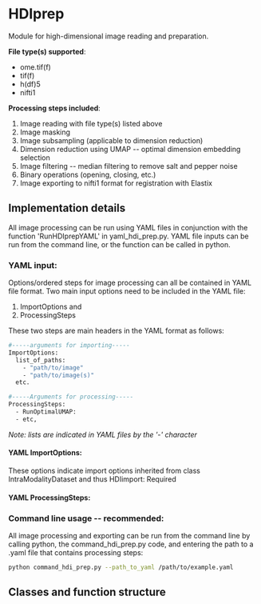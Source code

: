 # HDIprep
Module for high-dimensional image reading and preparation.

**File type(s) supported**:
- ome.tif(f)
- tif(f)
- h(df)5
- nifti1

**Processing steps included**:
1) Image reading with file type(s) listed above
2) Image masking
3) Image subsampling (applicable to dimension reduction)
4) Dimension reduction using UMAP -- optimal dimension embedding selection
5) Image filtering -- median filtering to remove salt and pepper noise
6) Binary operations (opening, closing, etc.)
7) Image exporting to nifti1 format for registration with Elastix

## Implementation details
All image processing can be run using YAML files in conjunction with the function 'RunHDIprepYAML' in yaml_hdi_prep.py. YAML file inputs can be run from the command line, or the function can be called in python.

### YAML input:
Options/ordered steps for image processing can all be contained in YAML file format. Two main input options need to be included in the YAML file:
1) ImportOptions and
2) ProcessingSteps

These two steps are main headers in the YAML format as follows:
```bash
#-----arguments for importing-----
ImportOptions:
  list_of_paths:
    - "path/to/image"
    - "path/to/image(s)"
  etc.

#-----Arguments for processing-----
ProcessingSteps:
  - RunOptimalUMAP:
  - etc,
```
*Note: lists are indicated in YAML files by the '-' character*

#### YAML ImportOptions:
These options indicate import options inherited from class IntraModalityDataset and thus HDIimport:
Required

#### YAML ProcessingSteps:


### Command line usage -- recommended:
All image processing and exporting can be run from the command line by calling python, the command_hdi_prep.py code, and entering the path to a .yaml file that contains processing steps:
```bash
python command_hdi_prep.py --path_to_yaml /path/to/example.yaml
```



## Classes and function structure

